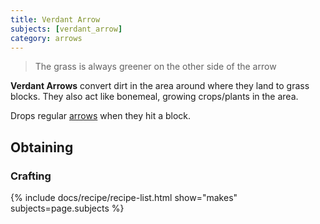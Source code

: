 ```yaml
---
title: Verdant Arrow
subjects: [verdant_arrow]
category: arrows
---
```

> The grass is always greener on the other side of the arrow

**Verdant Arrows** convert dirt in the area around where they land to grass blocks. They also act like bonemeal, growing crops/plants in the area.

Drops regular [arrows](https://minecraft.fandom.com/wiki/Arrow) when they hit a block.

Obtaining
---------

### Crafting
{% include docs/recipe/recipe-list.html show="makes" subjects=page.subjects %}